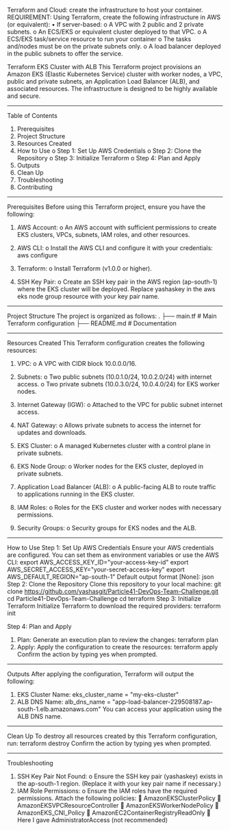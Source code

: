 Terraform and Cloud: create the infrastructure to host your container.
REQUIREMENT:
Using Terraform, create the following infrastructure in AWS (or equivalent):
•	If server-based:
o	A VPC with 2 public and 2 private subnets.
o	An ECS/EKS or equivalent cluster deployed to that VPC.
o	A ECS/EKS task/service resource to run your container
o	The tasks and/nodes must be on the private subnets only.
o	A load balancer deployed in the public subnets to offer the service.


Terraform EKS Cluster with ALB
This Terraform project provisions an Amazon EKS (Elastic Kubernetes Service) cluster with worker nodes, a VPC, public and private subnets, an Application Load Balancer (ALB), and associated resources. The infrastructure is designed to be highly available and secure.
________________________________________
Table of Contents
1.	Prerequisites
2.	Project Structure
3.	Resources Created
4.	How to Use
o	Step 1: Set Up AWS Credentials
o	Step 2: Clone the Repository
o	Step 3: Initialize Terraform
o	Step 4: Plan and Apply
5.	Outputs
6.	Clean Up
7.	Troubleshooting
8.	Contributing

________________________________________
Prerequisites
Before using this Terraform project, ensure you have the following:
1.	AWS Account:
o	An AWS account with sufficient permissions to create EKS clusters, VPCs, subnets, IAM roles, and other resources.
2.	AWS CLI:
o	Install the AWS CLI and configure it with your credentials:
aws configure

3.	Terraform: 
o	Install Terraform (v1.0.0 or higher).


4.	SSH Key Pair:
o	Create an SSH key pair in the AWS region (ap-south-1) where the EKS cluster will be deployed. Replace yashaskey in the aws eks node group resource with your key pair name.
________________________________________
Project Structure
The project is organized as follows:
.
├── main.tf              # Main Terraform configuration
├── README.md            # Documentation
________________________________________
Resources Created
This Terraform configuration creates the following resources:
1.	VPC:
o	A VPC with CIDR block 10.0.0.0/16.
2.	Subnets:
o	Two public subnets (10.0.1.0/24, 10.0.2.0/24) with internet access.
o	Two private subnets (10.0.3.0/24, 10.0.4.0/24) for EKS worker nodes.

3.	Internet Gateway (IGW):
o	Attached to the VPC for public subnet internet access.
4.	NAT Gateway:
o	Allows private subnets to access the internet for updates and downloads.
5.	EKS Cluster:
o	A managed Kubernetes cluster with a control plane in private subnets.
6.	EKS Node Group:
o	Worker nodes for the EKS cluster, deployed in private subnets.
7.	Application Load Balancer (ALB):
o	A public-facing ALB to route traffic to applications running in the EKS cluster.
8.	IAM Roles:
o	Roles for the EKS cluster and worker nodes with necessary permissions.
9.	Security Groups:
o	Security groups for EKS nodes and the ALB.
________________________________________
How to Use
Step 1: Set Up AWS Credentials
Ensure your AWS credentials are configured. You can set them as environment variables or use the AWS CLI:
export AWS_ACCESS_KEY_ID="your-access-key-id"
export AWS_SECRET_ACCESS_KEY="your-secret-access-key"
export AWS_DEFAULT_REGION="ap-south-1"
Default output format [None]: json
Step 2: Clone the Repository
Clone this repository to your local machine:
git clone https://github.com/yashasgit/Particle41-DevOps-Team-Challenge.git 
cd Particle41-DevOps-Team-Challenge
cd terraform
Step 3: Initialize Terraform
Initialize Terraform to download the required providers:
terraform init


Step 4: Plan and Apply
1.	Plan:
Generate an execution plan to review the changes:
terraform plan
2.	Apply:
Apply the configuration to create the resources:
terraform apply
Confirm the action by typing yes when prompted.
________________________________________
Outputs
After applying the configuration, Terraform will output the following:
1.	EKS Cluster Name:
eks_cluster_name = "my-eks-cluster"
2.	ALB DNS Name:
alb_dns_name = "app-load-balancer-229508187.ap-south-1.elb.amazonaws.com"
You can access your application using the ALB DNS name.
________________________________________
Clean Up
To destroy all resources created by this Terraform configuration, run:
terraform destroy
Confirm the action by typing yes when prompted.
________________________________________
Troubleshooting
1.	SSH Key Pair Not Found:
o	Ensure the SSH key pair (yashaskey) exists in the ap-south-1 region. (Replace it with your key pair name if necessary.)
2.	IAM Role Permissions:
o	Ensure the IAM roles have the required permissions. Attach the following policies:
	AmazonEKSClusterPolicy
	AmazonEKSVPCResourceController
	AmazonEKSWorkerNodePolicy
	AmazonEKS_CNI_Policy
	AmazonEC2ContainerRegistryReadOnly
	Here I gave AdministratorAccess (not recommended)

